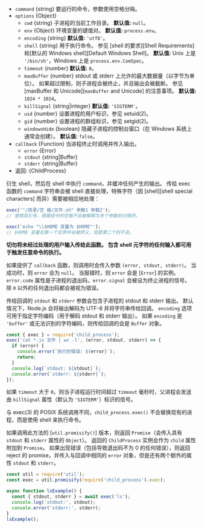 <!-- YAML
added: v0.1.90
changes:
  - version: v8.8.0
    pr-url: https://github.com/nodejs/node/pull/15380
    description: 支持 `windowsHide` 选项。
-->

* `command` {string} 要运行的命令，参数使用空格分隔。
* `options` {Object}
  * `cwd` {string} 子进程的当前工作目录。
    **默认值:** `null`。
  * `env` {Object} 环境变量的键值对。
    **默认值:** `process.env`。
  * `encoding` {string} **默认值:** `'utf8'`。
  * `shell` {string} 用于执行命令。
    参见 [shell 的要求][Shell Requirements]和[默认的 Windows shell][Default Windows Shell]。
     **默认值:** Unix 上是 `'/bin/sh'`，Windows 上是 `process.env.ComSpec`。
  * `timeout` {number} **默认值:** `0`。
  * `maxBuffer` {number} stdout 或 stderr 上允许的最大数据量（以字节为单位）。
    如果超过限制，则子进程会被终止，并且输出会被截断。
    参见 [maxBuffer 和 Unicode][`maxBuffer` and Unicode] 的注意事项。
    **默认值:** `1024 * 1024`。
  * `killSignal` {string|integer} **默认值:** `'SIGTERM'`。
  * `uid` {number} 设置进程的用户标识，参见 setuid(2)。
  * `gid` {number} 设置进程的群组标识，参见 setgid(2)。
  * `windowsHide` {boolean} 隐藏子进程的控制台窗口（在 Windows 系统上通常会创建）。
    **默认值:** `false`。
* `callback` {Function} 当进程终止时调用并传入输出。
  * `error` {Error}
  * `stdout` {string|Buffer}
  * `stderr` {string|Buffer}
* 返回: {ChildProcess}

衍生 shell，然后在 shell 中执行 `command`，并缓冲任何产生的输出。
传给 exec 函数的 `command` 字符串会被 shell 直接处理，特殊字符（因 [shell][shell special characters] 而异）需要被相应地处理：

```js
exec('"/目录/空 格/文件.sh" 参数1 参数2');
// 使用双引号，使路径中的空格不会被解释为多个参数的分隔符。

exec('echo "\\$HOME 变量为 $HOME"');
// $HOME 变量在第一个实例中会被转义，但是第二个则不会。
```

**切勿将未经过处理的用户输入传给此函数。
包含 shell 元字符的任何输入都可用于触发任意命令的执行。**

如果提供了 `callback` 函数，则调用时会传入参数 `(error, stdout, stderr)`。
当成功时，则 `error` 会为 `null`。
当报错时，则 `error` 会是 [`Error`] 的实例。
`error.code` 属性是子进程的退出码，`error.signal` 会被设为终止进程的信号。
除 `0` 以外的任何退出码都会被视为错误。

传给回调的 `stdout` 和 `stderr` 参数会包含子进程的 stdout 和 stderr 输出。
默认情况下，Node.js 会将输出解码为 UTF-8 并将字符串传给回调。
`encoding` 选项可用于指定字符编码（用于解码 stdout 和 stderr 输出）。
如果 `encoding` 是 `'buffer'` 或无法识别的字符编码，则传给回调的会是 `Buffer` 对象。

```js
const { exec } = require('child_process');
exec('cat *.js 文件 | wc -l', (error, stdout, stderr) => {
  if (error) {
    console.error(`执行的错误: ${error}`);
    return;
  }
  console.log(`stdout: ${stdout}`);
  console.error(`stderr: ${stderr}`);
});
```

如果 `timeout` 大于 `0`，则当子进程运行时间超过 `timeout` 毫秒时，父进程会发送由 `killSignal` 属性（默认为 `'SIGTERM'`）标识的信号。

与 exec(3) 的 POSIX 系统调用不同，`child_process.exec()` 不会替换现有的进程，而是使用 shell 来执行命令。

如果调用此方法的 [`util.promisify()`] 版本，则返回 `Promise`（会传入具有 `stdout` 和 `stderr` 属性的 `Object`）。
返回的 `ChildProcess` 实例会作为 `child` 属性附加到 `Promise`。
如果出现错误（包括导致退出码不为 0 的任何错误），则返回 reject 的 promise，并传入与回调中相同的 `error` 对象，但是还有两个额外的属性 `stdout` 和 `stderr`。

```js
const util = require('util');
const exec = util.promisify(require('child_process').exec);

async function lsExample() {
  const { stdout, stderr } = await exec('ls');
  console.log('stdout:', stdout);
  console.error('stderr:', stderr);
}
lsExample();
```

